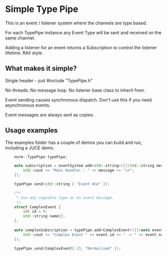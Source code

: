 # Simple Type Pipe

This is an event / listener system where the channels are type based. 

For each TypePipe instance any Event Type will be sent and received on the same channel.

Adding a listener for an event returns a Subscription to control the listener lifetime. RAII style.

## What makes it simple?

Single header - just #include "TypePipe.h"

No threads. No message loop. No listener base class to inherit from.

Event sending causes synchronous dispatch. Don't use this if you need asynchronous events.

Event messages are always sent as copies.

## Usage examples

The examples folder has a couple of demos you can build and run, including a JUCE demo.

```cpp
    norm::TypePipe typePipe;

    auto subscription = eventSystem.add<std::string>([](std::string message) {
        std::cout << "Main Handler : " << message << "\n";
    });

    typePipe.send(std::string { "Event One" });

    /**
     * Use any copyable type as an event message.
     */
    struct ComplexEvent {
        int id = 0;
        std::string name{};
    };
    
    auto complexSubscription = typePipe.add<ComplexEvent>([](auto event) {
        std::cout << "Complex Event " << event.id << " -> " << event.name << "\n";
    });

    typePipe.send(ComplexEvent{ 23, "Normalised" });
```